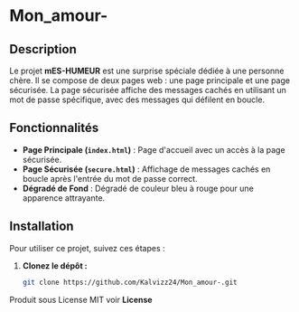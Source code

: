 # Mon_amour-


## Description

Le projet **mES-HUMEUR** est une surprise spéciale dédiée à une personne chère. Il se compose de deux pages web : une page principale et une page sécurisée. La page sécurisée affiche des messages cachés en utilisant un mot de passe spécifique, avec des messages qui défilent en boucle.

## Fonctionnalités

- **Page Principale (`index.html`)** : Page d'accueil avec un accès à la page sécurisée.
- **Page Sécurisée (`secure.html`)** : Affichage de messages cachés en boucle après l'entrée du mot de passe correct.
- **Dégradé de Fond** : Dégradé de couleur bleu à rouge pour une apparence attrayante.

## Installation

Pour utiliser ce projet, suivez ces étapes :

1. **Clonez le dépôt :**

   ```bash
   git clone https://github.com/Kalvizz24/Mon_amour-.git


Produit sous License MIT voir **License**
